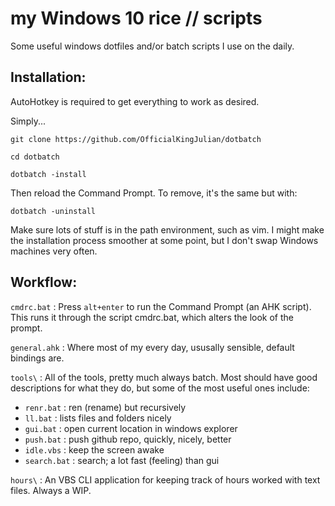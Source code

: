 # my Windows 10 rice // scripts

Some useful windows dotfiles and/or batch scripts I use on the daily.

## Installation: 

AutoHotkey is required to get everything to work as desired. 

Simply...

`git clone https://github.com/OfficialKingJulian/dotbatch`

`cd dotbatch`

`dotbatch -install`

Then reload the Command Prompt. To remove, it's the same but with: 

`dotbatch -uninstall`

Make sure lots of stuff is in the path environment, such as vim. I might make the installation process smoother at some point, but I don't swap Windows machines very often.

## Workflow:

`cmdrc.bat` : Press `alt+enter` to run the Command Prompt (an AHK script). This runs it through the script cmdrc.bat, which alters the look of the prompt.

`general.ahk` : Where most of my every day, ususally sensible, default bindings are.

`tools\` : All of the tools, pretty much always batch. Most should have good descriptions for what they do, but some of the most useful ones include: 

- `renr.bat` : ren (rename) but recursively
- `ll.bat` : lists files and folders nicely
- `gui.bat` : open current location in windows explorer
- `push.bat` : push github repo, quickly, nicely, better
- `idle.vbs` : keep the screen awake
- `search.bat` : search; a lot fast (feeling) than gui

`hours\` : An VBS CLI application for keeping track of hours worked with text files. Always a WIP. 


